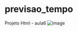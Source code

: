 # previsao_tempo
Projeto Html - aula6
![image](https://github.com/ThiagoManguinho/previsao_tempo/assets/142419724/ed5d8a61-7316-4114-8722-658ffe914845)
